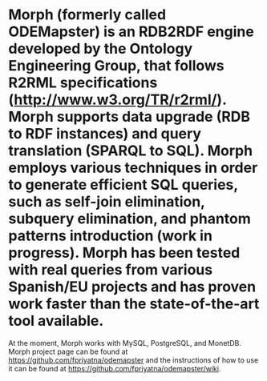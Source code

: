 # Morph (formerly called ODEMapster) is an RDB2RDF engine developed by the Ontology Engineering Group, that follows R2RML specifications (http://www.w3.org/TR/r2rml/). Morph supports data upgrade (RDB to RDF instances) and query translation (SPARQL to SQL). Morph employs various techniques in order to generate efficient SQL queries, such as self-join elimination, subquery elimination, and phantom patterns introduction (work in progress). Morph has been tested with real queries from various Spanish/EU projects and has proven work faster than the state-of-the-art tool available.

At the moment, Morph works with MySQL, PostgreSQL, and MonetDB. Morph project page can be found at https://github.com/fpriyatna/odemapster and the instructions of how to use it can be found at https://github.com/fpriyatna/odemapster/wiki.
